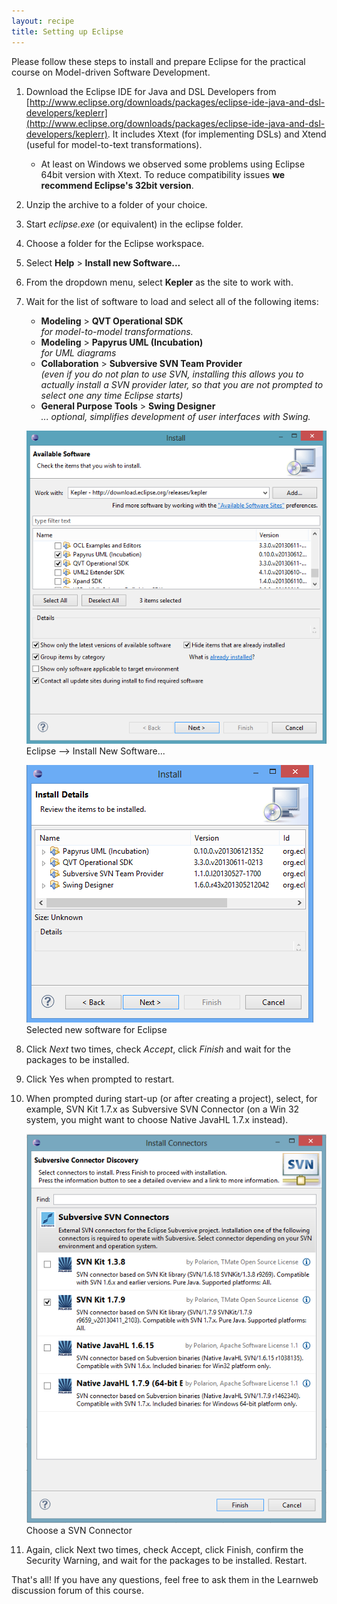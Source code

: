 ```yaml
---
layout: recipe
title: Setting up Eclipse
---
```


Please follow these steps to install and prepare Eclipse for the practical course on Model-driven Software Development.

1. Download the Eclipse IDE for Java and DSL Developers from [http://www.eclipse.org/downloads/packages/eclipse-ide-java-and-dsl-developers/keplerr](http://www.eclipse.org/downloads/packages/eclipse-ide-java-and-dsl-developers/keplerr). It includes Xtext (for implementing DSLs) and Xtend (useful for model-to-text transformations).

   * At least on Windows we observed some problems using Eclipse 64bit version with Xtext. To reduce compatibility issues **we recommend Eclipse's 32bit version**.
   
1. Unzip the archive to a folder of your choice.
1. Start *eclipse.exe* (or equivalent) in the eclipse folder.
1. Choose a folder for the Eclipse workspace.
1. Select **Help** > **Install new Software...**
2. From the dropdown menu, select **Kepler** as the site to work with.
1. Wait for the list of software to load and select all of the following items:  

   * **Modeling** > **QVT Operational SDK**  
      *for model-to-model transformations.*
   * **Modeling** > **Papyrus UML (Incubation)**  
      *for UML diagrams*
   * **Collaboration** > **Subversive SVN Team Provider**  
      *(even if you do not plan to use SVN, installing this allows you to actually install a SVN provider later, so that you are not prompted to select one any time Eclipse starts)*
   * **General Purpose Tools** > **Swing Designer**  
      *... optional, simplifies development of user interfaces with Swing.*

    ![Eclipse --> Install New Software...](images/install_software.png)
    Eclipse --> Install New Software...

    ![Selected new software for Eclipse](images/install_software_selected.png)
    Selected new software for Eclipse

1. Click *Next* two times, check *Accept*, click *Finish* and wait for the packages to be installed.
1. Click Yes when prompted to restart.
1. When prompted during start-up (or after creating a project), select, for example, SVN Kit 1.7.x as Subversive SVN Connector (on a Win 32 system, you might want to choose Native JavaHL 1.7.x instead).

   ![Choose SVN Connector](images/choose_svn_connector.png)
   Choose a SVN Connector

1. Again, click Next two times, check Accept, click Finish, confirm the Security Warning, and wait for the packages to be installed. Restart.

That's all! If you have any questions, feel free to ask them in the Learnweb discussion forum of this course.